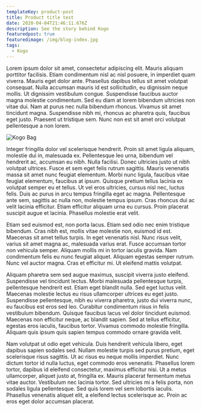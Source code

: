 ```yaml
---
templateKey: product-post
title: Product title test
date: 2020-04-04T21:46:11.676Z
description: See the story behind Kogo
featuredpost: true
featuredimage: /img/blog-index.jpg
tags:
  - Kogo
---
```

Lorem ipsum dolor sit amet, consectetur adipiscing elit. Mauris aliquam porttitor facilisis. Etiam condimentum nisl ac nisl posuere, in imperdiet quam viverra. Mauris eget dolor ante. Phasellus dapibus tellus sit amet volutpat consequat. Nulla accumsan mauris id est sollicitudin, eu dignissim neque mollis. Ut dignissim vestibulum congue. Suspendisse faucibus auctor magna molestie condimentum. Sed eu diam at lorem bibendum ultricies non vitae dui. Nam at purus nec nulla bibendum rhoncus. Vivamus sit amet tincidunt magna. Suspendisse nibh mi, rhoncus ac pharetra quis, faucibus eget justo. Praesent ut tristique sem. Nunc non est sit amet orci volutpat pellentesque a non lorem.



![Kogo Bag](/img/kogo-package-mockup-12.png "Kogo Bag")

Integer fringilla dolor vel scelerisque hendrerit. Proin sit amet ligula aliquam, molestie dui in, malesuada ex. Pellentesque leo urna, bibendum vel hendrerit ac, accumsan eu nibh. Nulla facilisi. Donec ultricies justo ut nibh volutpat ultrices. Fusce et sem eget felis rutrum sagittis. Mauris venenatis massa sit amet nunc feugiat elementum. Morbi nunc ligula, faucibus vitae feugiat elementum, faucibus at ipsum. Quisque pretium tellus lacinia ex volutpat semper eu et tellus. Ut vel eros ultricies, cursus nisl nec, luctus felis. Duis ac purus in arcu tempus fringilla eget ac magna. Pellentesque ante sem, sagittis ac nulla non, molestie tempus ipsum. Cras rhoncus dui ac velit lacinia efficitur. Etiam efficitur aliquam urna eu cursus. Proin placerat suscipit augue et lacinia. Phasellus molestie erat velit.

Etiam sed euismod est, non porta lacus. Etiam sed odio nec enim tristique bibendum. Cras nibh est, mollis vitae molestie non, euismod id est. Maecenas sit amet tellus turpis. In eget venenatis nisl. Nunc risus velit, varius sit amet magna ac, malesuada varius erat. Fusce accumsan tortor non vehicula semper. Aliquam mollis mi in tortor iaculis gravida. Nam condimentum felis eu nunc feugiat aliquet. Aliquam egestas semper rutrum. Nunc vel auctor magna. Cras et efficitur mi. Ut eleifend mattis volutpat.

Aliquam pharetra sem sed augue maximus, suscipit viverra justo eleifend. Suspendisse vel tincidunt lectus. Morbi malesuada pellentesque turpis, pellentesque hendrerit est. Etiam eget blandit nulla. Sed eget luctus velit. Maecenas molestie lectus eu risus ullamcorper ultrices eu eget justo. Suspendisse pellentesque, nibh eu viverra pharetra, justo dui viverra nunc, eu faucibus est eros sed leo. Curabitur condimentum risus in felis vestibulum bibendum. Quisque faucibus lacus vel dolor tincidunt euismod. Maecenas non efficitur neque, ac blandit sapien. Sed at tellus efficitur, egestas eros iaculis, faucibus tortor. Vivamus commodo molestie fringilla. Aliquam quis ipsum quis sapien tempus commodo ornare gravida velit.

Nam volutpat ut odio eget vehicula. Duis hendrerit vehicula libero, eget dapibus sapien sodales sed. Nullam molestie turpis sed purus pretium, eget scelerisque risus sagittis. Ut ac risus eu neque mollis imperdiet. Nunc dictum tortor id nulla luctus, eget commodo eros venenatis. Phasellus lorem tortor, dapibus id eleifend consectetur, maximus efficitur nisi. Ut a metus ullamcorper, aliquet justo at, fringilla ex. Mauris placerat fermentum metus vitae auctor. Vestibulum nec lacinia tortor. Sed ultricies mi a felis porta, non sodales ligula pellentesque. Sed quis lorem vel sem lobortis iaculis. Phasellus venenatis aliquet elit, a eleifend lectus scelerisque ac. Proin ac eros eget dolor accumsan placerat.